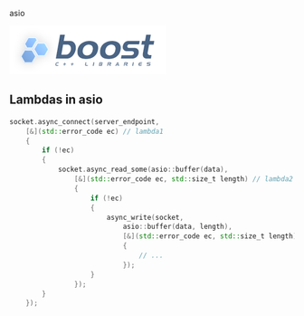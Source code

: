 asio

![boost](https://github.com/knapiontek/therion/blob/master/doc/asio/boost.png)

## Lambdas in asio

```c++
socket.async_connect(server_endpoint,
    [&](std::error_code ec) // lambda1
    {
        if (!ec)
        {
            socket.async_read_some(asio::buffer(data),
                [&](std::error_code ec, std::size_t length) // lambda2
                {
                    if (!ec)
                    {
                        async_write(socket,
                            asio::buffer(data, length),
                            [&](std::error_code ec, std::size_t length) // lambda3
                            {
                                // ...
                            });
                    }
                });
        }
    });
```
